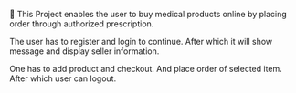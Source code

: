 📌 This Project enables the user to buy medical products online by placing order through authorized prescription.

The user has to register and login to continue. After which it will show message and display seller information.

One has to add product and checkout. And place order of selected item. After which user can logout.
